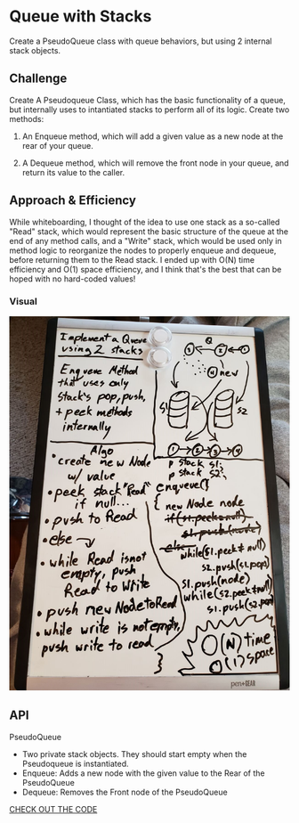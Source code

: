 # Queue with Stacks
Create a PseudoQueue class with queue behaviors, but using 2 internal stack objects.

## Challenge
Create A Pseudoqueue Class, which has the basic functionality of a queue, but internally uses to intantiated stacks to perform all of its logic. Create two methods:  

1. An Enqueue method, which will add a given value as a new node at the rear of your queue.  

2. A Dequeue method, which will remove the front node in your queue, and return its value to the caller.

## Approach & Efficiency
While whiteboarding, I thought of the idea to use one stack as a so-called "Read" stack, which would represent the basic structure of the queue at the end of any method calls, and a "Write" stack, which would be used only in method logic to reorganize the nodes to properly enqueue and dequeue, before returning them to the Read stack. I ended up with O(N) time efficiency and O(1) space efficiency, and I think that's the best that can be hoped with no hard-coded values!

### Visual
![image](../../../assets/QueueWithStacks.jpg)

## API
PseudoQueue
- Two private stack objects. They should start empty when the Pseudoqueue is instantiated.
- Enqueue: Adds a new node with the given value to the Rear of the PseudoQueue
- Dequeue: Removes the Front node of the PseudoQueue

[CHECK OUT THE CODE](QueueWithStacks/QueueWithStacks/Classes/PseudoQueue.cs)
